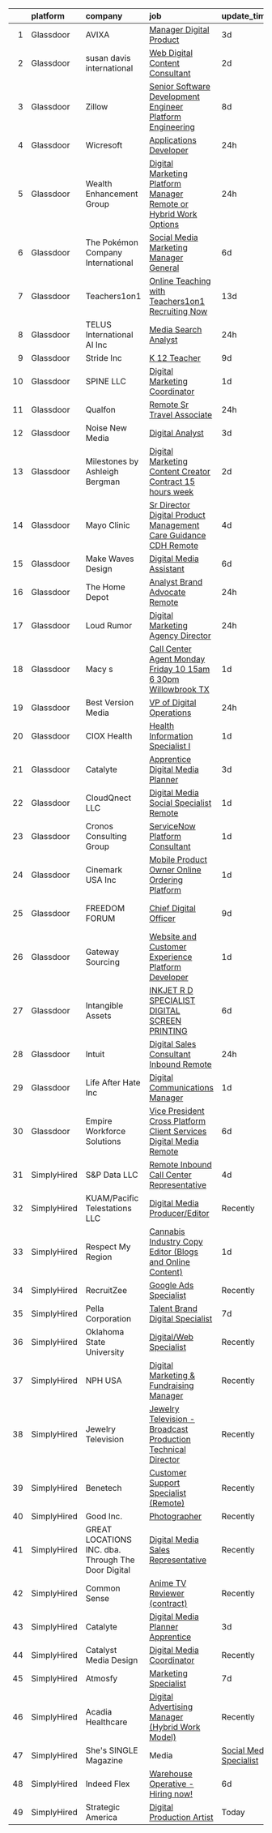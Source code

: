 

|    | platform    | company                                            | job                                                                                                                                                                                                                                                                                                                                                                                                                                                                                                                                                                                                                                                                                                                                                                                                                                                                                                                                                                                                                                                                                                                                                                                                                                                                                                                                                                                                                                                    | update_time   | location                     |
|---:|:------------|:---------------------------------------------------|:-------------------------------------------------------------------------------------------------------------------------------------------------------------------------------------------------------------------------------------------------------------------------------------------------------------------------------------------------------------------------------------------------------------------------------------------------------------------------------------------------------------------------------------------------------------------------------------------------------------------------------------------------------------------------------------------------------------------------------------------------------------------------------------------------------------------------------------------------------------------------------------------------------------------------------------------------------------------------------------------------------------------------------------------------------------------------------------------------------------------------------------------------------------------------------------------------------------------------------------------------------------------------------------------------------------------------------------------------------------------------------------------------------------------------------------------------------|:--------------|:-----------------------------|
|  1 | Glassdoor   | AVIXA                                              | [Manager  Digital Product](https://www.glassdoor.com/partner/jobListing.htm?pos=108&ao=1110586&s=58&guid=00000182d8f9c45b90e5f9d3cf6e181b&src=GD_JOB_AD&t=SR&vt=w&ea=1&cs=1_4cbd5d9c&cb=1661497624275&jobListingId=1008085594345&cpc=45DC3EB807283E85&jrtk=3-0-1gbcfjh6uk6dq801-1gbcfjh7fg2d7800-69809093d94a3193--6NYlbfkN0AVn_rfdAvsyRrRchEleeDKRCsyhLkBiGCJoulKVXSjPcNSIg607IQdXy2-L27SQeZnpPhD4n3Bhh94P0-8mIo2aJL9UFQoIVBI6TMtnliAKeLz0MInkzakWlSdZBg7uhSy-kz31i32SxMcI49A-IE8TCzzCATUKXe28NK5VMD__KRuEsVrlcrF6LL5V2jJ6Wn6poSPzgALlpfTx1MsOQiw0kNV40Mrf1zOPzIdGblmBox8WKwsi4wmaOd5Yvct7X3YW-rAo_V5RMvSIFFjaQFptY705FD4BGJ54rwqE1AhnWz6AoSIJM-rQItLNPJeFysPnfzHsp94vb9VQDc7zMF4x9NoG4JIWAeKn1ZSfXlhJjBgCL66_p_5fgPWbj7utBVnMfZrtE470FbW1Qc1X83vWoXrIABcck_QNf3_C_cXcVntIzkeAjUx94QNQbVd4bv0rbG4VFTMhpr9TjxRbrOKSow98L7iWeK4DOdjLzOPVXAoNlKSNwxCJmB46fUSzZQ%3D)                                                                                                                                                                                                                                                                                                                                                                                                                                                                                                                                                                                      | 3d            | Remote                       |
|  2 | Glassdoor   | susan davis international                          | [Web   Digital Content Consultant](https://www.glassdoor.com/partner/jobListing.htm?pos=109&ao=1110586&s=58&guid=00000182d8f9c45b90e5f9d3cf6e181b&src=GD_JOB_AD&t=SR&vt=w&ea=1&cs=1_f2b36d21&cb=1661497624276&jobListingId=1008088851558&cpc=AF770993EC679D41&jrtk=3-0-1gbcfjh6uk6dq801-1gbcfjh7fg2d7800-936be9bf4f6259e5--6NYlbfkN0AraTtK7pZsSjlBBOzFD2-LMtJPg6A09o2EU12YfpPVVFQDmYKwr5wdzYO-58dDe9OYJKcQZdOzEBbQ7b18YhNMV4y7hSljUpkZ-CuzH35Fkhqi_Q9mwH-OdtU-IbiWTk5tH1sq-B6FcXBOxnr8BqYB5VXvUJRXcqafNgA6cmqYT3RekBLa6mRMBIpeqlIkVKRVH-cPk0FPP1-_AseEylHDzeheHIRIs5MPd0hAWOVIWv0A55NJe__peVjyj1y5ockBMl71coU-Ovpc8Y7NE0tHkuP4jj1zCfYSkMGglxbM6RCKkMM9cQR5TgE2w3tAYiLdbNOd3hnHgpfXbqO3VPIC4-00TGB3ZntuTE9BLa7jGV28Cr9V9u_7u83uwqdx7vvHOY3_S6qex2gLCmalVL3AlsblDloXCcPx3XEfhwCyjGtC8IMKmthhSELuYKe2VNROn1w0mMBK6c7zRHViSf7eUKDsZwZL0Epsu5x1nogq9SVa4Z_ilaDNT0Qk23SJWM_ppy0OKDaNIA%3D%3D)                                                                                                                                                                                                                                                                                                                                                                                                                                                                                                                                                                | 2d            | Remote                       |
|  3 | Glassdoor   | Zillow                                             | [Senior Software Development Engineer  Platform Engineering](https://www.glassdoor.com/partner/jobListing.htm?pos=130&ao=1110586&s=58&guid=00000182d8f9c45b90e5f9d3cf6e181b&src=GD_JOB_AD&t=SR&vt=w&cs=1_ee6dd1d2&cb=1661497624278&jobListingId=1008075911436&cpc=8795CF9063CD573D&jrtk=3-0-1gbcfjh6uk6dq801-1gbcfjh7fg2d7800-91b9f5003b1961f9--6NYlbfkN0ANMurRYyPEXg08u6OamUd1Mvhk-zhFSGYIZgoJR86UvYL2v6MoUqae-sD5DnU21vqWgLpou1WyFwTqA24QUNAnUff-_QaVgYm19cN48MwhHecL58dNFAEeUxbOXqHj62sXTIaK10I3inYNc03uoTjlDLJYd0IrVvhfyOMBm2o9z4IMw4SaCRCIIs8WcP-lyPsh3jX8Zbrsa-mQhYSFFWU2Yqiv0kh5G10H4s4cOYUOQjRDV-mDJjJfhr_D0gnVMjku90pkg3vvEp5pV-0-vnjeV1cgXHTaGMwMMQxY5vIWSubnmBcPgOHt_uu6rXRL01WA3781nM4pRYLs0BHv3ZDLVXAS2DBBn5MX3xcV90lPBIUWPQmMEBdOUgRIUGUKPcss4cN2Pdxrra6Et4F1CVrymSm3Gfe2Ty3aE2EBh4Xhh9RS9qKHy4d8t3Qpa09wOAifOGpFyFImlPEZDrzPhSIUIYM7gvu27g0gNT36kS8qW4mEf_tuWCvIvui0PgIDspTI0Cl8rcXreUgNQ2cbsLjlpVot4p93v-jUzepOeCQAmrWD0JYZuCGyDd90SX1KbDw_LRkZ3yqwa9WerxvQ0R1NPcODw0iBDueWdOwJqPznScow6pJ1O7dOxNP9hE1NKT4m7sQu0fxsQWkp7EUlzhLsIZ0staTZkFH-PgDbQSScSacCdfAYaHA4ruiycBhvGo41mCOlHs3L4kr90kKXW9owtfETxiypAhhd3z5NwwrOs2vco6ODFwKDFc75OhFA5p-N7l1vqIsaa6vYCZS3HLgyz7ZsDJ_h1pCBNUEPOxFmYuT0nv0Bvx1g6eurSTIdBefXbhHzPQCWW8sYPX_yvsQUTivdnQFcrYGTy369SFtqEP6Mdus7dclh6_qmbFJdArU%3D)                                                                                                                                                         | 8d            | Remote                       |
|  4 | Glassdoor   | Wicresoft                                          | [Applications Developer](https://www.glassdoor.com/partner/jobListing.htm?pos=106&ao=1110586&s=58&guid=00000182d8f9c45b90e5f9d3cf6e181b&src=GD_JOB_AD&t=SR&vt=w&ea=1&cs=1_8340fbf3&cb=1661497624275&jobListingId=1008093987861&cpc=6EF74AC2F94C1840&jrtk=3-0-1gbcfjh6uk6dq801-1gbcfjh7fg2d7800-fb7caca686cd38a3--6NYlbfkN0B-kYx3BQjCPH4qIh3a_bnLEnq-zWsCF-7lVZ2fYy3L2kXsDmwWDSWRiIB_UatuQ0TaBR_7Ls_rxMjJBDxUjGQdq0pK5NUK163nKJhG0oy1Kxq5I0IwZ2sJLlWU6wwMlq4pbkjDh5ZQFZJjhFzPCv_drjZOFJrmpaBCD3oheP9Hhvs5qf3D5buK6Cm3ynpdXjlcenwn5adoL-yJwi5Z4yAl7K_HtV6cqKNWO5h-zPvqpBVNsjSuW_bKNS-GO1MwPqzG6TweqVU13t2a25fWMlH9GwD2vuk-J4RJK0VNvS1GPqMyOS8nPPwRFjebXL32I7HqUl3SCb_PkhJ8P57Smd5bds0W5BiA8GaKPJrU9tCapJy3Nq1Xa0Pa0uIKvOfLzMnTHGJhnTEJ2Xh-YJqpDQc26gPfQOW63iFMuXgUz1iskixAT0Pr-iqfEP9qqzy4eAW_Z8688TC2LQ3H8S4V2CZ2drxggVQ6uS6U87KN1IqQPe9RVEFYZB0cPE7BTg18JG69c-_pzjGMgA%3D%3D)                                                                                                                                                                                                                                                                                                                                                                                                                                                                                                                                                                          | 24h           | Remote                       |
|  5 | Glassdoor   | Wealth Enhancement Group                           | [Digital Marketing Platform Manager  Remote or Hybrid Work Options ](https://www.glassdoor.com/partner/jobListing.htm?pos=110&ao=1110586&s=58&guid=00000182d8f9c45b90e5f9d3cf6e181b&src=GD_JOB_AD&t=SR&vt=w&ea=1&cs=1_b5b34080&cb=1661497624276&jobListingId=1008093432823&cpc=76BDADE3D6D9A820&jrtk=3-0-1gbcfjh6uk6dq801-1gbcfjh7fg2d7800-830d19f89b30af18--6NYlbfkN0D6woh6lFYKyivXHV62vzuzvYTPrX3VFjDhMMqA7YWkr4Gv83HeQTP3icpOIR_rg0F3BncCXdUyUBZ2SkbUlq22R-90ykKlI_h8HdK_Q1TQFqKuwomUSypi9kJMKKvJ2nF2PxIVukmqiBgwhu3wggjgS4GgR_LVv4EnfKRy0i0IOon7FH9eZra8-57iIfHBuYAG_yGe1swmApq3D5kibqEeLzoukFU0_RD-2GE0KiTtj6KU4hPV7-kWkmozGV3hb0D-4asD53KxADbjOWgfTNTtKDS987cE9QljMjsuhD2YwlfYSAHNtGUSNN1z_Db37QQQux8Y-IXrtE-eeAvGT0IMMpEF8PbaZFvvaXxt0zCuLqbtHgci0vNbJVOFeFy-77mztYYyJJiyLGeaax6upot4Wfq2LiLTZwG1XXWPaYpiyqX6UeijB_Oya8e2_MSkR9-I6CjFE3pFTbm2LsNtyZ1ua6UaeYKy_zh_gIq-FVdaCWDj1oK92-NhQXEZ9vKSv2FoAImvZjkABlwztuAMIZizSqC2dyP_vFHS4CDtzou4Hw%3D%3D)                                                                                                                                                                                                                                                                                                                                                                                                                                                                                              | 24h           | Plymouth, MN                 |
|  6 | Glassdoor   | The Pokémon Company International                  | [Social Media Marketing Manager  General](https://www.glassdoor.com/partner/jobListing.htm?pos=124&ao=1110586&s=58&guid=00000182d8f9c45b90e5f9d3cf6e181b&src=GD_JOB_AD&t=SR&vt=w&cs=1_a7524091&cb=1661497624277&jobListingId=1008082140006&cpc=7F6F94E2229B3AB5&jrtk=3-0-1gbcfjh6uk6dq801-1gbcfjh7fg2d7800-b3f1d1746f0d7e01--6NYlbfkN0CsgUO0V2fSZxJANSxJiftVXeq1wpG4BxYFHzXoW0hPJnnKXvOitF3aOGGKDfgwzkQHpHrMnlQToNwA7E2SPPn19lMoj5jjJTqH0-qPZpUCToVqcwWlsMsO--Eco6_F7dukrc59QSWAGp15BGnBm3DvdAoVlWEOlY3Gks1VfOuwV4UA9Qql_jH_KfXH4oEM9rI0PIXrn2bL_KuUDvxZY4hUZ8BhGTbt-LzG5YKkHs3CiHa9GPk4OeXsogf6AXcvYjfa3OOFPozRkfYRph_IDeRH6lBe2G0Bb9qBnf_wZLpaVC3YZXB3vKILPSYdUkX2UBohl3OebQiXzYPWU9H3iCboKGnKlrxAhKP7O0EYgSYw_wyr-LpkqR9LoEYhtzghaRRryjq0QnNHI8rs8QyzCRlKXDG-8Gh1qU2lxVL0vHMGoxTislO2pKMKYq6Cn8aR3jDaNnZgGGJN_nT1351pyIqWdZkRSwgXp9STMg7hN66-cihIst-LZssoeg2i68HhRHeLVAUbGQd3b7k43mQXUv6LDm_5v1AzF4ddKIB9MRfocoMR9i1GRRW9ymqPoBrwpy6UIaLTXkRWmok5fFTbKO6GvL6CgjubASDY56ihNS1Vn-t7yo0UjRvYoBSzfGmM3MoZnyVW6UmjTxxWJ1fdLzhLRhk278MSToKS_wIWYi12umjHb6BEArvScMzhKMCqBBbnBjm6R-5GbPIM3KjROWtpatNKBjkxOVHFW5Xs5LPZmXqf3ZuMEHHVgWuGOgbiIUUuKS-HhOCcPMiYjpJf19fcqfGj5cUEmSVvlfE3APvLlYiaTQ-KS3fj1NPlL-QMFOfukODoeoSoFy0ucaoKfai-YpY8f_dSipu10yC6afPOhmODRetCoAwRaxW3TRL5rvRUrAhx0j6dBcbT6UH44xJN)                                                                                                                                                          | 6d            | Bellevue, WA                 |
|  7 | Glassdoor   | Teachers1on1                                       | [Online Teaching with Teachers1on1    Recruiting Now](https://www.glassdoor.com/partner/jobListing.htm?pos=112&ao=1110586&s=58&guid=00000182d8f9c45b90e5f9d3cf6e181b&src=GD_JOB_AD&t=SR&vt=w&ea=1&cs=1_90bb2748&cb=1661497624276&jobListingId=1008068340729&cpc=9DC6E4D8324653EE&jrtk=3-0-1gbcfjh6uk6dq801-1gbcfjh7fg2d7800-940426ed669c5bbc--6NYlbfkN0Cp54voNQY1hmcvSFMEtEDASbG_gHrsI0NepZ1dbTooYWxLlaVUYN_P4mzt571gjJLTY67G_X_sVOD2SVDThSjhRW-4_1BNYgIJwunHkJsZUdHWZl2-fDG0zLHApr97FlE0RIO5sDl_rD4Fp8VfxeHeqha_vbmjQP1I05hTTFlm1WFVfwd626J1Txu4pKb2MTzdbkiE1zGWanrY7ugVwBfST2alsUBa5GpfV4bRyStRt9U9u70OjFgpDcxEb-cKWUPTXypyWJcoWkkic4JuNi7De7fA6NMZ4FpMkJdST2zcSUCk_d3G_SCL9eT3BSkHTUeUXWBgH8D7zvccTgo3pEle_KowgS4t5ZXKXGyUdMAcDm6ckJ8CcibsseJAIG3H-qn6sZRUD-EFAIh-mcHOcLXF7XaajMUJWnRnBzmG9d0spu5i28LV6SDwcIoYzSNRePvHi2t826_MnpNOV0yUABMYpQ21XI1opUh-rK_Y8Y2OEVQUruJirInPhi6s3nFd50ARRjYwWURrv4t3XkmMMCv9lbeqOlG6_78%3D)                                                                                                                                                                                                                                                                                                                                                                                                                                                                                                                           | 13d           | Remote                       |
|  8 | Glassdoor   | TELUS International AI Inc                         | [Media Search Analyst](https://www.glassdoor.com/partner/jobListing.htm?pos=125&ao=1110586&s=58&guid=00000182d8f9c45b90e5f9d3cf6e181b&src=GD_JOB_AD&t=SR&vt=w&ea=1&cs=1_6de090f3&cb=1661497624278&jobListingId=1008095463806&cpc=C891152315FA1AD8&jrtk=3-0-1gbcfjh6uk6dq801-1gbcfjh7fg2d7800-3df392d55030d4ef--6NYlbfkN0DBm_EaRJAv4snA269Hsn6J1FBkMjmuYRkesWng91cE3mGDk0NUO7aSANyWYJTbDn0fk-RbWx15QOGmUVEIqNfPDsETTws5EUC4HMVilHQ1sxT7AwH8ryrdTm0r2R0NR6Al6Gz6MxsNwhqVjWR9fov2i5tkrChbIUErP2sZD0b4oly5z-t0rpsCJGz2ynpXnVamLrbXZNhmaCgNRjktlAxKuVZRY73quZ84ejnKYQF3WrRcii4szuwtPTw_DT5WDO_MvG9Os2GysgLeg2XS-AqHvAzd4mNN_R6r_1BpW_WSJjc3MUvMAsi8d7K2G2QRy9S0pgPthC1iXhu31JUbFOH2jTFZucL0vFI0VxCj0IC85hnErrT0GU5uJzik31wiqRfGehvyle3nVW_nt_SGvvzRyV_WbREylWp-4No3Y2-JxmgnVdQnVRllam2nIA14mVqWUYATl8k4M2lXoJLiIywPkCakiJNBn5dh2NhuACgPDzeLwYVFO2hMVkN5GP9gykE%3D)                                                                                                                                                                                                                                                                                                                                                                                                                                                                                                                                                                                          | 24h           | Remote                       |
|  9 | Glassdoor   | Stride  Inc                                        | [K 12 Teacher](https://www.glassdoor.com/partner/jobListing.htm?pos=123&ao=1110586&s=58&guid=00000182d8f9c45b90e5f9d3cf6e181b&src=GD_JOB_AD&t=SR&vt=w&cs=1_82bfc7ae&cb=1661497624277&jobListingId=1008073937456&cpc=DE56C24FF6DEC286&jrtk=3-0-1gbcfjh6uk6dq801-1gbcfjh7fg2d7800-637431e51d886671--6NYlbfkN0CvdwklXJR8ilq33FGhQFFoe6FMxHufu4eEPSreuBfVLvJsr4_xgAHFrJ8v_5jZ5POUwkcW5AkW80lWot-onemPgRu57g6I9AWM6wQWme8EVV8m29buCh4RCVKnCL3tOucg6ol6s5MFoECcxEhFb0umS8uDQrV_qOEzLo_eh3Rurz072XqTW4MxLCzygvTxsi94E9IDPNL-FLFqCEqrdHU0P15DS5XQa-gihhpX5e2Bu9PIhPa0R_FlIlHaJhe90lU3G3mKnavVWnDoPaeL-e9Z8hPQ7r9iC7OUMszUHJcFOENVwU9SzszzUo6Bq3eQhSVUdYNg4oi6lbVRumAtjNL5LMyRjigYZm7WYbrkv2Dg18XoFih38vzbn1ePqkryR0TgPTGy3XAu5eGj6wZqLKk1Wj_o0K8gPWlY4TX-L8Qvy0E3LDiieKwW_hDDgXYymenYOAjHgjJguaH4m034YxlXzpjVxa2zaD6k-O71Qn-SdejHEW0_aTTE-5OaadmEHd9hbQK91LjntSmAHO9P_o26Po65zLBfYciwoBflR1kjQGkZPxqo6eIQiDJt3by4Yw1hMH4tbqosJaYT3cFn2j-gL8-DhLGRd6rL7whonKY26XawuXHauyUchEUFVDzhs-RzdBo4ZDYjxw%3D%3D)                                                                                                                                                                                                                                                                                                                                                                                                                                                         | 9d            | Remote                       |
| 10 | Glassdoor   | SPINE LLC                                          | [Digital Marketing Coordinator](https://www.glassdoor.com/partner/jobListing.htm?pos=119&ao=1110586&s=58&guid=00000182d8f9c45b90e5f9d3cf6e181b&src=GD_JOB_AD&t=SR&vt=w&ea=1&cs=1_c44c1920&cb=1661497624277&jobListingId=1008090237585&cpc=D2F1DE17EE1F43B9&jrtk=3-0-1gbcfjh6uk6dq801-1gbcfjh7fg2d7800-0006ba23693bf41e--6NYlbfkN0CaFjWhYOBUzKXjXy80xLioPxBPNPVPbWIZ4yjjB1GzYb_dNPBkWhlrdEPR6emxza-A4ZUeYfufi1Cl_fv_Kn_8CCKME88ZKGOOsC4nAhggK7AbPbJmXBELAQdyWXnvEIQNsDNZ030MiAEfpu-tgwIw3ad7BGyhzZ_IIJCCEHuVP5ZcS0tBUPT_TRFM9-OpePts56eVlmodttgWZl88RaQFDfxJnxBxBch-qfB03GwfXoItE4AqmS9dYen9KD6vjPdGRrGtBgaGnR53QnyCSKZC44bL2A_PqhqSvWUl39fnwDkwYopTT_aR-BvZJ8bGQ2MXrzxJc_DvyeF59gWuF5BKwf2E5F6DhayE5VtwbbnVjaCKV-c4s5u6AOensWTrmvErYBZRhPRbqD6-JsLl-AYtHGX4d3TTb0wk6BEC2YIdBB3FTYn0V8Q6ux_dqoHoGx8DY8vp-DBidOoIcaGk1sWpa4tzV7CDOf_ZTg2x9qcgkmEBFMMAFsGCrlinG9mzACQ%3D)                                                                                                                                                                                                                                                                                                                                                                                                                                                                                                                                                                                 | 1d            | Remote                       |
| 11 | Glassdoor   | Qualfon                                            | [Remote Sr  Travel Associate](https://www.glassdoor.com/partner/jobListing.htm?pos=115&ao=1110586&s=58&guid=00000182d8f9c45b90e5f9d3cf6e181b&src=GD_JOB_AD&t=SR&vt=w&ea=1&cs=1_bc7b3e3e&cb=1661497624276&jobListingId=1008093895550&cpc=07D58528F3898F33&jrtk=3-0-1gbcfjh6uk6dq801-1gbcfjh7fg2d7800-87cbce6de9b5f7ec--6NYlbfkN0DiX_Md5l1AR5KQDlG-5rz2qo7CoDuOQ677RmF0cB-zdW4yZrezSKR7iDrfPCYcLmBZVUjEG4CkoaxOrAx_09ZSD4VQ69kNORgQYuvq4Wqudd81sJMt7mjguCxlrIOXLljQZm6MBv0QC3S7zJu0JbD3Cgwf1y5sZVvy3NraaRDJGX29lqvVfMSAUmW4c7CvOVbOjhCEjmYtlbNC69Qp5bGZ2fT_3aCq6HIFBTJuH8GDwFJJV7XQXGFHq3vYGGYtzo3tC3k8UljrRIhpZFgLQAvXibVpkSk7evF9eVzBMVSng-RDPmM1n4W10Rmd9L3rmP0-bTkEHcBBPLnmZ2902HvzWy2wIZYeBbBit0fq7fCv86MPFnVeFFc_uzSnr3qwi4h1Ql80oFhEfYl6b1DjJDySNHEPoAj2hGzuZ8LD_YsOB3YtGI7CZrdZBxjuBbM0148RkhHUXaBCNOETngMVrzDw_npQmTproEP3JnRP_luE0oy9J2oHftcQUJ50Ew1BtZ8%3D)                                                                                                                                                                                                                                                                                                                                                                                                                                                                                                                                                                                   | 24h           | Remote                       |
| 12 | Glassdoor   | Noise New Media                                    | [Digital Analyst](https://www.glassdoor.com/partner/jobListing.htm?pos=113&ao=1110586&s=58&guid=00000182d8f9c45b90e5f9d3cf6e181b&src=GD_JOB_AD&t=SR&vt=w&ea=1&cs=1_01507f74&cb=1661497624276&jobListingId=1008086214650&cpc=39A4E8CE329AB187&jrtk=3-0-1gbcfjh6uk6dq801-1gbcfjh7fg2d7800-e75cedb34c31d37e--6NYlbfkN0CW-ClBBBoGf33wAxWejhWVtrVIk3GGo81D3-u8tyaggc0O4HxRa_aSSmYMKaku5JlMeYn0LwAr5wDHs-4jerV9yazCZjd2z2SNs8zdCKpRLaBKEHXXS8HBUzhq71VEbtSurTkLdXDMr4iXtx11CODSEuCZysUKjvSbt1U5HAe2Y8DtMvTG-emkVadVQS3praIKAe42a3uVdl10hDUqxfjweAgTkGWQ_zUncws0duTu8wXD_G9BZBKiyh4ORIh1w8FKvwrQNRlge_oSUZW3uurMRLOYzOpUDuGW0H2NT3MjM5ZJh-WMEiPf-Bbodh_KQC7YMs0RPV8Fa3ZYna7nRy9z4UNeD6wCUYKfjdsx__XsWwz2wpJWqkmxNBYC2uJRN-iI6t1XVL_jI6lpTZTKHmeimkAk1N5wFCQUGJoZ3Ulh_zZNSzejlK5LkLpnbWhbzYLJAGm2iMGdxTCe2P4n-LXhrTuU_X836zcaEM6i6dstI4kf8kxAsJKa)                                                                                                                                                                                                                                                                                                                                                                                                                                                                                                                                                                                                             | 3d            | Remote                       |
| 13 | Glassdoor   | Milestones by Ashleigh Bergman                     | [Digital Marketing Content Creator  Contract  15 hours week ](https://www.glassdoor.com/partner/jobListing.htm?pos=121&ao=1110586&s=58&guid=00000182d8f9c45b90e5f9d3cf6e181b&src=GD_JOB_AD&t=SR&vt=w&ea=1&cs=1_eb80e3a6&cb=1661497624277&jobListingId=1008088691170&cpc=FB7E4A1762AE5BEC&jrtk=3-0-1gbcfjh6uk6dq801-1gbcfjh7fg2d7800-7569ba233734228d--6NYlbfkN0CNayYzF1mBaI40OgT78t3Q2d9IxlwDzhsYR4HK7epYUYZQQ63_v0ZtQxGZjg-2Zevjj307BS-2EAvSNxkfK61BvIBshOOfPOgdxua-j6Pu2LDAmsKnck7oF1NbcYrRVDyTDiLFs6amUkhkKeilp5WhyZARAiUBWH6nJmRUyBAvE7Po5rHeNaAIWb6IoqOOwbUoiFb2b7QwPaRskxD6WrfGWhlKq9CN9yxOb5a20dOkMZ9ByaU1R1_W2SUzFdMmP7OAq2Q-DHNDoDRI53qaIp0k0YIYA2Y9w3K-77WT_tbs4ZPFZ7QAKir3d-44exj9Lu7z4ESH1sKwFbADB64eUmmleZTHouVCc-2mi4kF2dKuWeLmoLPLml5dUOMbD9ydAq_7aBi7h2PZkc9fDF8K5wG9XLPGYttXCIuOyP-hcKH-t6fpy0ccnvR9cyMKjnu2naO3LWD41POUhYRsbzN333xdivl0PkDEdQezXsYv9m9orSyq_oc0Juol7kxzbNogkWcW6Bs7vE03xhHCkffx33v7w_2BiGS6MbIxwoMZ3z-Gkw%3D%3D)                                                                                                                                                                                                                                                                                                                                                                                                                                                                                                     | 2d            | Remote                       |
| 14 | Glassdoor   | Mayo Clinic                                        | [Sr  Director   Digital Product Management   Care Guidance  CDH  Remote](https://www.glassdoor.com/partner/jobListing.htm?pos=107&ao=1110586&s=58&guid=00000182d8f9c45b90e5f9d3cf6e181b&src=GD_JOB_AD&t=SR&vt=w&cs=1_6fb2bf95&cb=1661497624275&jobListingId=1008084011669&cpc=5C70DC7FEE0D01B1&jrtk=3-0-1gbcfjh6uk6dq801-1gbcfjh7fg2d7800-a2bf11ece6fa0d12--6NYlbfkN0DAEceP-M7Shj5_gfKRzkCBllP1lnjH5WM5gyIsLK1tG5I7LeeaiVBc2NmkugE2pFDpx59rNRfWHj0L21itP20ShegSjCI7EJmYO7wwLpGtIgfUOW6bwqS7Fu3lckFtT8q2Ynw_mv06qXDroVCKXUYrk2PqgtbM_PUWs1uKU0CW4YAY3AP53Tf1gPcOoRjXLzfuYh9yrf5Icu0Q1o4wGFeWHxtKKNInQiTGG4umd4IlHC5UA--cr6ats-H13grjjcN-XKfLSv9k-QaX5SePoMejVN5BTyo7y17SrwVMbvKVcUYUL5Jewfpo5uxm7BTWhgc-5TR_wZkedfV7DNz-zj3J6uXbcgo_mbmknW_cH9ixEanMF49IpoLjj4Dn5-Lfm5urXHXn9fUzgKfEFaV4xQIaK1Xw7_-MUn_MijlIEpMu18PMhdhwIPfmSId4GWZgCfnYjHJObdSvQA%3D%3D)                                                                                                                                                                                                                                                                                                                                                                                                                                                                                                                                                                                               | 4d            | Rochester, MN                |
| 15 | Glassdoor   | Make Waves Design                                  | [Digital Media Assistant](https://www.glassdoor.com/partner/jobListing.htm?pos=114&ao=1110586&s=58&guid=00000182d8f9c45b90e5f9d3cf6e181b&src=GD_JOB_AD&t=SR&vt=w&ea=1&cs=1_96c3b83d&cb=1661497624276&jobListingId=1008081385213&cpc=6193B0C32834B022&jrtk=3-0-1gbcfjh6uk6dq801-1gbcfjh7fg2d7800-41cca14a53842915--6NYlbfkN0AZiaPZyccuKjlre0e0RaBFeO48J0QExrO5hcuLctOVaMCP73eJtwCGsYXF4TdRec0GBqwchxuDafeiuSJjsCHkdiXa8FHAWNqWsIVMHpMc8P2qE_5EnBK-WKJi-QuLx5fCN_c9rQP1w3w5U9z3ArkeTKlw1TE38o4_pOOl7prNEkFUB3gsRVinvH0BPJXGeqSfl3Q0elXtVXCnYteiV1vh28RgDaUm-NNDU_reuwqey5GahpVgV1bfhTfijfyeGu1WXEKxrnRRMBOn24XwfYxzR6bamMB5bOXyiVqWlt6zerAHXdPBGC5LAVAgYm2z5j2Fmpfs5aKTDCeGtd1OjzBosXOZTJ66e7oA_3V5aMWLexF41dFW6wEFSLdACpxQrBPuDGX1r02cI0E49Ghelc-UWkOvhpxq-XWLbd3d7TUF1OMVl0ya1hgbo3OxeYXJvitZj0m-aUeUyIEnBJTQTlLVb4B_iAvKITrRkdV_YECUlB_oPijUOXevwDNPx3KR3IY%3D)                                                                                                                                                                                                                                                                                                                                                                                                                                                                                                                                                                                       | 6d            | Stockton, CA                 |
| 16 | Glassdoor   | The Home Depot                                     | [Analyst  Brand Advocate  Remote ](https://www.glassdoor.com/partner/jobListing.htm?pos=118&ao=1110586&s=58&guid=00000182d8f9c45b90e5f9d3cf6e181b&src=GD_JOB_AD&t=SR&vt=w&cs=1_4e899bfe&cb=1661497624277&jobListingId=1008095029841&cpc=1FDE87803EF93CD3&jrtk=3-0-1gbcfjh6uk6dq801-1gbcfjh7fg2d7800-fc99ff359cc38f0e--6NYlbfkN0BAuTfAu5ThYozS55O8p5sS5gWZMb8bifg5H3ftdCgDuLYRlqSkW6aKpA-68L38M77Ss99wUo4ynUrrvEaeQE2bDScRsluwA9C7z-m6Ph3ibfhKnJdOEXfAq627udJ3biu5YBvkaS4Y1F4coCqD26xkq9imgcR_8R4MsDQlXt2LlnNcTaUHjX_iFghnE5iyO_M4Q1Mu9kHD1MMTxWQ4Wc3yEzGmYt9TJoUPvixjtWBFjXMrI23yLcY9czqUh3g4Azl0PDERrN0dB6AHtb_q17iBRl-P9UcjdnGZBHEqaCKMQX2tw8Iyce_q_lM3sPGX_Nxj-7KTbEoKhbj4f-64Gid2ujCMUfTvy4x4PqQxnncZ7OWrgeg_BLyzgijieoYo5dSsI-2yakZOPrq1ZHYppufXVT4kIsWVVJMtCRArDQevV5q-r9MICT4bwLZI_JRVaSk%3D)                                                                                                                                                                                                                                                                                                                                                                                                                                                                                                                                                                                                                                                   | 24h           | Atlanta, GA                  |
| 17 | Glassdoor   | Loud Rumor                                         | [Digital Marketing Agency Director](https://www.glassdoor.com/partner/jobListing.htm?pos=116&ao=1110586&s=58&guid=00000182d8f9c45b90e5f9d3cf6e181b&src=GD_JOB_AD&t=SR&vt=w&ea=1&cs=1_23a7209b&cb=1661497624277&jobListingId=1008093929342&cpc=ACAF1607C5C1E404&jrtk=3-0-1gbcfjh6uk6dq801-1gbcfjh7fg2d7800-4d69d255a9b1450b--6NYlbfkN0CtwOkgDuej6vPfWODMxjOIyNEohQmdYMppGq8y8dOpBoTzitlsCnYxt3KWllvmAiCBa22tkf711hF11s2NLGE1euBLNQldLIsKCFLKD7AtveEeZpLrcx9s5pJlmczRMvcAc63mqNwmz98i0f-eKDCKwXj71rsX_j-vi6_r9k6Fu5cQaXoyBu6B0ioCrz2LqwcWDer81nQIm3HfiTs-nIWS4LuqsmTUpf-RPFAzGQZH9Y-eyE2Wybjc9-GgAgGbDJzAPBtvQP4iAZ2p74ve0-OJ4ky_FS6I4T-0o-hNtJHB5z60vkKwwapHCq3FQGZJWTZ0KtycXT_iOMLIJFqoZvPAz6tACkpltb6oI7olkGNCmwgvSc_OZwovSVtLT5qcyFvHdw3wG0tZm09-pppNJAP4_td4ykuvAV8mxmFfHk8khuzOM-UDp1ZvxFC20Zqr16LQobdRn72LG3R4aUB9l4Sb2G2GdeLfoniJy0GnM_USSNgID4nHm6kQ1Kc8LQEWPIqRBzoaJWdKtQ%3D%3D)                                                                                                                                                                                                                                                                                                                                                                                                                                                                                                                                                               | 24h           | Scottsdale, AZ               |
| 18 | Glassdoor   | Macy s                                             | [Call Center Agent  Monday   Friday  10 15am  6 30pm   Willowbrook TX](https://www.glassdoor.com/partner/jobListing.htm?pos=128&ao=1110586&s=58&guid=00000182d8f9c45b90e5f9d3cf6e181b&src=GD_JOB_AD&t=SR&vt=w&cs=1_5b1a72a0&cb=1661497624278&jobListingId=1008090935055&cpc=F41FEAB56D215062&jrtk=3-0-1gbcfjh6uk6dq801-1gbcfjh7fg2d7800-1192aa7db269e62a--6NYlbfkN0DjHvLHG-fYDKeElzGabtytFldtxc-EIiSdXvIQjqX9HIzUG8IcG8J2XBf8CGtTQzhGd9F7FvG-0swvsYCAn2aeOW7j05sbHJ0GSJqFA2LMPJ3PITIbDJTlpr-19UWNzx_srECkZuVo9YudSyntVz_0yGvqT5gztlgMFplihY6r5JmxK1PcmVous_0wE_U29Z9Cko5c-2Qvhg-l9zdsi3yfXSjOgf-jwHySwl7_Ebx-lX7XK-bVHh7PM3tau1Q6Fm39P5E92O4TuUzNANe8VUgrmDeJmTcyiwscR-G9lGmNcXsEJpRwplb_af_XvdkkYoeUTiyfw7osKJ2lO0Nq-8wh9LAWvpUF0VD3pkNBK7WOyp0qndHS8fahfjKyTb9v29KwMPck3rY70FehLkS3qkMRrd8xNQnfywlyIMMmeTsNCT-sqbagiedWP23pTYSDxx4AsGcg3ojiccYGTnVihC50kNv3R81epIw8Mvesl6zKbptmRaOlBw8EjB6bjy53_M5AVv61dg9tsEnBBDA0f4WI_1WEdMyNFoKnUtrh35wVU_Qn8Up5JAYme102wzQ4Afa-oLwf9VWvMcPXH8toonGFJ901csuVwxa3gBDF3f53-L5Zx3ybe6C4akqV9E3lytBGPUxxgEmS0QhujViJhcV2np0ykTHOfQJUh19qmjYxJeXgH6vvQp7TPGVfvIU0zguVw7YB7oWWjQCu2_Wu-GSVIcoWi1sALpCYYROT_nweFTKamiR2vRlsCpi5EAhjsquSdTNqeMTeYQvh19BrsMcKj6JTRsun0ZBpKi4pLAIepabvJ5GN2jsub2M_XbIeTVEfapNCTOrGeya4zZ8Pvr7aq8Ao5kt7ovRLvRj_nGXqCdEA1W2OVwb50cSftRZQFQXVkJmzGGokPeFSFRTM-pc3jXhcS3qxdGbE75el6tFhmc2eTB1WMjag7O8D1YsadRJqgiAWHfgfrOSyPc-OBcmMSqCGY4fYu3jrPfXp_aOi6PA2sIQGAJXyFU_kflzakEI1lKZT5MrIDQ%3D%3D) | 1d            | Houston, TX                  |
| 19 | Glassdoor   | Best Version Media                                 | [VP of Digital Operations](https://www.glassdoor.com/partner/jobListing.htm?pos=105&ao=1110586&s=58&guid=00000182d8f9c45b90e5f9d3cf6e181b&src=GD_JOB_AD&t=SR&vt=w&ea=1&cs=1_b19b7a07&cb=1661497624275&jobListingId=1008093907428&cpc=87A0A889578C8297&jrtk=3-0-1gbcfjh6uk6dq801-1gbcfjh7fg2d7800-8f5eb67304dca44f--6NYlbfkN0A2rCy7EZMxdOrM29MP-me02HY4QMgajTqXRebwzr8t0PiEu4j_aOb2LZAzUFJsD5weUpnnUBYqdHKtcywx01q2O4dth1jcrq5Byxy0PGiHgNNR-lMwvOGbPxTFY0EWJpLphJK-57CxJ42QGLoexWqqWVQ2sjY4J4NKWh3miCaX9R8GSDVXMjAa2BYpE1zJ4fyfPiw2oDpNE7pBbZmo92Ra7VkxUakODbfFbIyzCizPwDQNtud29_OvH7ErAXfxxRYviGpr6ywfUXA_SGe-7HGVP0PiDXbOZAjhzdyb213BORg2_31CwvpMsS-ml2vWLR7nHHiKD8_6EBtw28WgjzHSDT6AjChKTKYvKS8gStGspaU0WV97kuBBrS2eh0aZNatNgpl8nwCx1q-79Kr45zBq9LG0DLh9lp3pJlqDPyal9lKMUpXTsR-vX3rCXOxlVFOuRluSPURYF3iqungnrj7R9Eca4jyf1c7MOuAPafIflI4UHhHcqfHKzx2G4lu4k_m4KeQb_9THwQ%3D%3D)                                                                                                                                                                                                                                                                                                                                                                                                                                                                                                                                                                        | 24h           | Remote                       |
| 20 | Glassdoor   | CIOX Health                                        | [Health Information Specialist I](https://www.glassdoor.com/partner/jobListing.htm?pos=129&ao=1110586&s=58&guid=00000182d8f9c45b90e5f9d3cf6e181b&src=GD_JOB_AD&t=SR&vt=w&cs=1_f37f9329&cb=1661497624278&jobListingId=1008092385737&cpc=8795CF9063CD573D&jrtk=3-0-1gbcfjh6uk6dq801-1gbcfjh7fg2d7800-6f15b6904e32fcdc--6NYlbfkN0DmVkbSMMk0SKBlrQ160sntKeTFoLu9cDfRQznIgsntp_qWLZxp7XF70qvPNt07L4stLw9W7HHCa2tTBDqHIUWfBmfAJ5m5JOcJ4PagjGRJOAwX3A4VjdtsyANxqvpO3aNsmODvghvco-9ZdbeQ_vB8e7zB4TCOL6Gip2vncovQ8oglC4hwOPTdBTCjCraErasRHQiK67UAIZdePyf6XM8QKgufAAdh8Gyo-f3DggNyw-gcIaynqA52Md0dB6W1wDxdlu3b5czDm5lXv76foo8JpV4Hyi8Es321knyNRaQVQ6s8WCf4t3snzC9B3q5WP8maj6Yf12qVrhpzmStKha7kIbkVHa7woq3OlU03S7SbyrKo8e2CJWr-2WDOcEf3uJe5_oTjw6G9rN8eWCQBCe1bcwbA9ZoXl_Vdh4Mg9HxIaCuhM3NAwW40Sr9CtzaEYzbAWw6dCXG-hfAoAVTtWz4iKeJy2gteH8aGmcBvUGe_BVUCE9MW7MTO062lj3-lX1NMUwOdkNxhwc8lRD1mhnr4UabfVwEW68dPkYZHkLkJRSm2SxztdJUduvE6UIRJ_8RjLDnjd1t-IRNcf7sIAgvbbJ9EjVKcfl-xX6_hFifxfxJI9UvVfdsCSKe6go16iusMtYbpEx1azrpek-1UYVYxkMKaskuicZrtPoSt3EVk5q0_ZCo6DzKgQ8G8d2PE5SrCE1jutI0E7R2EqZylpR0mhUQjOm5y2oDJ85t1wh5xaA%3D%3D)                                                                                                                                                                                                                                                                                                                                      | 1d            | Remote                       |
| 21 | Glassdoor   | Catalyte                                           | [Apprentice Digital Media Planner](https://www.glassdoor.com/partner/jobListing.htm?pos=126&ao=1110586&s=58&guid=00000182d8f9c45b90e5f9d3cf6e181b&src=GD_JOB_AD&t=SR&vt=w&cs=1_cc7536c5&cb=1661497624278&jobListingId=1008086429213&cpc=D2F1DE17EE1F43B9&jrtk=3-0-1gbcfjh6uk6dq801-1gbcfjh7fg2d7800-ae35d812d6247852--6NYlbfkN0A6HPwldSVX6OGPWZzTw4TzYO7p1USA1TWZHvILz6bp-mu-_0SI90A1aHeomUKrjyy7j1FEXFGgXgcO4bgoFHf0hSSQo4iRnshuaIjuB3NcJ1Mz_KGMGMmWlDskdTCJ9PZt2rrR_zbshToPBKkhFXpUTNWdszYiWH0uNe06XsyUQn44F5JAYas4_bwaRamLWnm7iiWCUa-BgJGl-ee18wv-XMhcGKwvGVeVwqMPvCCcqjU33AwEzN_cDxTCFa2Dyy6FvbEr7wyjw6zTyUwKlL48s7zbISx92eBMsjsfg0hihA0W1AnZ5mXJ2WeQNnpSSpV83mZykFAjv_fT3MXbLLTDTJUVm9XGtstrd6WJO3MBUxU9I1BKosIfwZpDIQAfn-JexNv9J5ETIbyCYxPz47djjsIVy_KM1IUjSKKFxjFUKYi2WkE3KIy19QDRQJxAowyZmHraSFNk4JYlAx4x0Lii)                                                                                                                                                                                                                                                                                                                                                                                                                                                                                                                                                                                                                                 | 3d            | Atlanta, GA                  |
| 22 | Glassdoor   | CloudQnect  LLC                                    | [Digital Media   Social Specialist  Remote ](https://www.glassdoor.com/partner/jobListing.htm?pos=122&ao=1110586&s=58&guid=00000182d8f9c45b90e5f9d3cf6e181b&src=GD_JOB_AD&t=SR&vt=w&ea=1&cs=1_d58a4168&cb=1661497624278&jobListingId=1008091288165&cpc=FA84DF7EA1EC2398&jrtk=3-0-1gbcfjh6uk6dq801-1gbcfjh7fg2d7800-2d60c503390e0085--6NYlbfkN0AY4guaBc_odNxnJHTncvfwFu86WvDwtbc_K-gSZc1x5JgWc1BUXLHAZqdhnezoXwaKgjvQ85q0LIhfIN9prQCg99uyRGKRXQZPN_R9z60wehKVORn9aZevzm6TdIwwUZEDaPa3YBQpo18S83ARNJg95x_XnPkGcAK7O4o08sviAX3wIbt0wowkeqFCsKJnwq4w5ErgKi2xq5_1gb86jYAUxGhU-npOclOvrOBpimUvrnfDd7Cyeqi6VKaqsAbDJNX8smOj-lI7buEJu9NRxEUuHb9A6ElBXb5GczBK5bURfMNtE0DQvkYQ-uMvHxFwDg9JiypGesBYEx1E_3ioroVNH1u-5QCiBRUBYuYRmVQNZvqkCNsIy2kjAoyr1ByjV_hw0JZ-7L8h1igb4MnPw0URUsnAP9Gcd1-jcyPmiTr9yKgV21Ukz_h4gkZogm0NYQToqc9IGsGpstwJ_21q-FMHbzQsJQk9TO5N45r-aEleB3RSSHyvm48kyi9YhUPaazFUD0xaihg6pgNV6BNP_D7w)                                                                                                                                                                                                                                                                                                                                                                                                                                                                                                                                                  | 1d            | Chandler, AZ                 |
| 23 | Glassdoor   | Cronos Consulting Group                            | [ServiceNow Platform Consultant](https://www.glassdoor.com/partner/jobListing.htm?pos=117&ao=1110586&s=58&guid=00000182d8f9c45b90e5f9d3cf6e181b&src=GD_JOB_AD&t=SR&vt=w&ea=1&cs=1_28f3e30b&cb=1661497624277&jobListingId=1008091523212&cpc=44CD5376B8534B8F&jrtk=3-0-1gbcfjh6uk6dq801-1gbcfjh7fg2d7800-dc4b3a12217ded4b--6NYlbfkN0CdcVd3SDA1nO7RkKTAACmPV4xEt72Vls8LI2dqcgyOeLKQ-9oNjPvse06Ql4BWolKtTlATDYa9dkXXUc9IB6nVFCmkRZg7zLjb4Wi9FY4AG18qqpK-Qvjdw6ZsAEyl9tPNiEDf3HKZAPLrqnno-QtUH4zC9BAqoUKn-B9H1HeSRaTzOTLwK2tCJYWRH0QmgbbWhA1-BKjVi-CukfNZTOqyaak0UBrDMPCjaR0rvFR2SAf756ayF3tlrzL9Nv2PdyAuLApwvh7aBgpBK_v8BZYOSiGuxlUdE3xm1Ktu5ZhGJAdYcYAMS8pVFAY-zPSH6z7g_P9wVa0PZg7R4Lbs293EaIxOFZ6bGz8CnbbdZYy6fYeD5YA2cK9-Yfw2KVGRxfajhNSbtdEI5A-ghS7iJdyjfnefyXjhn-KZtH8M-LgJ-Ta0n4EY91JjnHw1FT1W3IrHBNl66r5eejVPtzZPx0Phe9wUmxK3KjCFx4qCkg8W4aaICTc1A7H_7p_HUe6NqqA%3D)                                                                                                                                                                                                                                                                                                                                                                                                                                                                                                                                                                                | 1d            | Washington, DC               |
| 24 | Glassdoor   | Cinemark USA  Inc                                  | [Mobile Product Owner   Online Ordering Platform](https://www.glassdoor.com/partner/jobListing.htm?pos=101&ao=1110586&s=58&guid=00000182d8f9c45b90e5f9d3cf6e181b&src=GD_JOB_AD&t=SR&vt=w&cs=1_7c350725&cb=1661497624274&jobListingId=1008091818228&cpc=0F120DD93C91FC85&jrtk=3-0-1gbcfjh6uk6dq801-1gbcfjh7fg2d7800-4b5cd2e4573fff1d--6NYlbfkN0AcVXWwwzEU1-0B60EOiO5c8CnMg20SU-o_NiSjM5eoF58dEJVJIMRSmlyC-LPCniBZR4RjXBczpBS1gGXvdlI386uzPYeFu4up2_7ImDoYtZXp-2Kcl6ihuNIpw8s7yHCLHXwO_VGgJAPZyyLkQFshhbBUyy1y44UgUZaVw13Ejd5ljQ1axBLNactkmnFXJpkalKJkJVwJ7RAeVF46ydLrq3a743jw2zhCtfW7OoGYe7XXOosBPtupaUZXa4_uzMd4E-I4zzQWqpkyt2YIiqZD2EAZGZ4x2EKbElgJcoFz8htZnidHQEZBxCPU7V-redt-xySr9sI7uaHWzsqSpwTwJuAeeWqCK66cESJ04Xf5jbpRN9C3iZDC10RUl8iKBzk7MVKxc7RkKd_L5Nl_jRxebIWY-_3e1Kq_Yu2FeKVc2CkpKPV2-N7k_qzaG1q4tE5xYAwUFFjBaI_wPK23OLY36Ly4c999acFUjUOuAPIqMaHS5EIQVFNFBjadnrjFb-2SnHkBtGsqceIyZx7QYWbEhuWLJex16DCKxPuXgWmG31eyzVNQWtv9_5l5YFprC84S9GUpGZAtMYgG7MZ4kBfR)                                                                                                                                                                                                                                                                                                                                                                                                                                                                                  | 1d            | Allen, TX                    |
| 25 | Glassdoor   | FREEDOM FORUM                                      | [Chief Digital Officer](https://www.glassdoor.com/partner/jobListing.htm?pos=111&ao=1110586&s=58&guid=00000182d8f9c45b90e5f9d3cf6e181b&src=GD_JOB_AD&t=SR&vt=w&ea=1&cs=1_40418df6&cb=1661497624276&jobListingId=1008074116843&cpc=6BF42D0955AE9A34&jrtk=3-0-1gbcfjh6uk6dq801-1gbcfjh7fg2d7800-502cf28345505d00--6NYlbfkN0Ddku1uWDR4l7D1-_qzEE4SEoVy3WQmboZOuAT9Ygt2vLCQAKB45kZVpx7EqISoL26OZS5JBvkDolpGI1z8plQiICvpef4Vm2H5UdMau_FiSz_EXEbduFsO2RbEU9Ifei7aaZ1rmB9YnsNH--OX68NM2xlowzwrtwLS4PyyILCBUd6yJnmCyiZR7EDKmtZsbtX3nPtO1c7Ez0u4VWiKjTOQwAvW7-PyrOmreZQcsgR2FglgCusDk0WS95_OxWA32HDYrpZPq-T76R-qBxBvAvYkh842vC1n7MpmMjGtuwBIPULupbxZoJiKOiO5rQZlpuRjbqnZAFN1K5Uv5947VqwPnAafe2eGP_XvcRyNQsKMIwBhySLfNiGf403dzrMUCgI8DjPnwgc_S2OMz2u3xfYw1X0HR9PKtBW3e04Za8TYr4pHEFKlAve76Fa7T6qmbTidpYsbUNvAhPPIK4lb8XxV4hHT5DsBOn9o4akkCOPi_JyzjPTioYqcbXg9zn2fWRs%3D)                                                                                                                                                                                                                                                                                                                                                                                                                                                                                                                                                                                         | 9d            | San Francisco, CA            |
| 26 | Glassdoor   | Gateway Sourcing                                   | [Website and Customer Experience Platform Developer](https://www.glassdoor.com/partner/jobListing.htm?pos=103&ao=1110586&s=58&guid=00000182d8f9c45b90e5f9d3cf6e181b&src=GD_JOB_AD&t=SR&vt=w&ea=1&cs=1_cf8c0377&cb=1661497624275&jobListingId=1008091586196&cpc=71532419B2302243&jrtk=3-0-1gbcfjh6uk6dq801-1gbcfjh7fg2d7800-d93ef765eef5cf8e--6NYlbfkN0DryghbMOaIormz-LesC6jqRtsHnHzctjAz1I7zPHZtX79zcucT2U8IIsOAVeF3Dbm1TvuXheGWN1L85Q1xoKAv5Nt-F0DKxTMh0e3LmhuuAvUzzuaXPNJ0DjCJhdQI39jIvNHXoc28DuDWER7anrx88BvLkmL2YrVEkh-Gop_HKxVhEyHY8LJAZB6v5_puDYnmJBqgev5kmOVrl55r_6WoZAm6OkUrrfZGyconNqEYj7g_a1RZAgBEB-86Je5i5TuB5WH9n8tVSxnOugsohutBLtRsdwinRYF-KkAZQtTF2S_1lO1NSH79MDsPK2KAp-Nin9HllkPIp2Mt81lh2wLfC7fappo96xzY2bcwcV0-82vBAJcGPzrDsu27YvAnw4icwLUGTytpwSJijPqaQq4aJPLsutPB573DDaq9sBwjaV8ym7_U9ZeIwPgTzFNud0FM8iqogDYH0qHv8PG8pOcco4iGchuNkGIzL4-5n-iWNV52kq2tEq6rmBUR8kMEvejDKp0XPO5RxBq3SHRVi-7TRZiGtY1pZSFBH8sVbidFDw%3D%3D)                                                                                                                                                                                                                                                                                                                                                                                                                                                                                                              | 1d            | Irving, TX                   |
| 27 | Glassdoor   | Intangible Assets                                  | [INKJET R D SPECIALIST   DIGITAL SCREEN PRINTING](https://www.glassdoor.com/partner/jobListing.htm?pos=102&ao=1110586&s=58&guid=00000182d8f9c45b90e5f9d3cf6e181b&src=GD_JOB_AD&t=SR&vt=w&ea=1&cs=1_bea2d798&cb=1661497624275&jobListingId=1008081408398&cpc=39721386339D0809&jrtk=3-0-1gbcfjh6uk6dq801-1gbcfjh7fg2d7800-8449293be7a765f1--6NYlbfkN0ABoAZQogXwYgLCGls_k_qAb9QujB6CacyfhrAvziOIFDA1mP_OmpulKQxDCQzUhE1sOi3pMVjIrve-VbDHz72ZKIomVv7CHKds8iV6mRK1swBtdwrTrXnDmrtG5x3wLUmqklgYcl5zk2riLf-qPsK-VFy7yLiz7BJi6KK2UbTcP9btZlmxGCosEqPvnD3OgiCfv0AM4Oi1UGS3oaa6zZVlXr3gftBZoMMXqkvVHdVBqc39AcoaAn9CN6rKcAd8lBFGocKPVfXkZvpQ1d0OcaJ0CUF1QZqUzhDZv1FCNlbcA8em89oFKhDnklj3DCnG2q8Bxses_GTg00xpTXfIyAq_CCJgqZeG-azOh99QiYCnvpclD_4_gWo7upUmfwruk-paK1nI49Y221VWnw03ZajsuBkFJFx0OFPLfnvMEOWzOSZTBPjQvP4l06wpq56u0_lzYFT79sFJHCeuoeFh53tFLBS5qaaVwGdQW0rwgDdRLwQSPfGP2RHtSKo0lFlUt2PQoLv4PGzkWUzq8GO8GD6n2m-Dz8qDMTcOfpMe6c5V9g%3D%3D)                                                                                                                                                                                                                                                                                                                                                                                                                                                                                                                 | 6d            | Roselle, IL                  |
| 28 | Glassdoor   | Intuit                                             | [Digital Sales Consultant  Inbound  Remote ](https://www.glassdoor.com/partner/jobListing.htm?pos=104&ao=1110586&s=58&guid=00000182d8f9c45b90e5f9d3cf6e181b&src=GD_JOB_AD&t=SR&vt=w&cs=1_a01f20b7&cb=1661497624275&jobListingId=1008093966400&cpc=7095061949A44974&jrtk=3-0-1gbcfjh6uk6dq801-1gbcfjh7fg2d7800-6b79d9a32142e855--6NYlbfkN0ClvsRMZZYbWkncYKklQZhomgGvtzxN2NDL0Yep_oEtFRDJoE2vltud_ilHEvzkHq3uc3pbI1sweVWgdN9zaXQf6vWE72biYG56U5ip_xQgyBr29xSU_bCSKJKbwpFt-pTgiLjYkY9lSsaaIk52aLAKmorvwWtYedkYE7uGHSk9gPJlMv295SmOfD4ADQPKreynGmtPDqrbdZ8gjGgHi2pdxlTQFg1Jzz1Im3LAyA6JDc-x8JmNfyE_wEx53K_Y5qi5roFq0SqG4UutmrlAtQkHwDP2F9jHWnwQ2BxoGcaQgIGSHCbjpDtYCjloPqvi3bqTtvoXyfl3upLWHnzolvFkgmiscO6PYZQV7e_8Xpy0aagLaYLtju8hLXGOcCMyJ8-eCzm_TnQPkkeFK91vh_PhuWHCn1GjreDuJbuYlS-lt_RbC1sPV2lsvMjljIYCSaaS7KALRwS0xSAfRhsWM5kW)                                                                                                                                                                                                                                                                                                                                                                                                                                                                                                                                                                                                                       | 24h           | Washington Harbor, WA        |
| 29 | Glassdoor   | Life After Hate  Inc                               | [Digital Communications Manager](https://www.glassdoor.com/partner/jobListing.htm?pos=120&ao=1110586&s=58&guid=00000182d8f9c45b90e5f9d3cf6e181b&src=GD_JOB_AD&t=SR&vt=w&ea=1&cs=1_f4373fc3&cb=1661497624277&jobListingId=1008091817078&cpc=149B3D5996025BBA&jrtk=3-0-1gbcfjh6uk6dq801-1gbcfjh7fg2d7800-5efef9d638324785--6NYlbfkN0DZZww-p_mr8GWlqIRBY21Wjl_Fk3kglyx5_HcxykVqwXZdTK_RQWJFeD8fdAHdsC8EEN5nP0varkYVPAhkQkqLjVCIjVV4tDdYcnGMf5PL0_sXVaQvFgEyTjVgiPhozXcxDzcx3sXYdAyjCCelkIz8TMEf7OC4Vr113QYhefbtX6V8iw563T50r_XaUEhk2iwxzONUGVkpnvbLF5yrtwdiyR9gdmGoB7bAcrmKIYa-aI59V6qwVfPrJjdUmmQCV-Pyvqz9F1xP6HrgBixYTDQn1uJXXZmEymb3e0XbskMTXsGS0PV1BnMkZvA7DeIax6cVwrB9fHu98x8ifL49kejY2VX4YKKWlwXPNbqYiNRhYgzHjoeCpHrAVouUUXvIxWPUhYjIH9Dkm7RYLyHPSHBWnFE7qkfTtmanuPRRZoXDoLJRv1DyE9IBIk0eIDhPV3uFtnn9cYRgdE1rsirlc_49G8SGuZUyE3LqX0MuV6gaIDqH8SHyJMzNXGEkAys3TKY%3D)                                                                                                                                                                                                                                                                                                                                                                                                                                                                                                                                                                                | 1d            | Remote                       |
| 30 | Glassdoor   | Empire Workforce Solutions                         | [Vice President  Cross Platform Client Services  Digital Media  Remote ](https://www.glassdoor.com/partner/jobListing.htm?pos=127&ao=1110586&s=58&guid=00000182d8f9c45b90e5f9d3cf6e181b&src=GD_JOB_AD&t=SR&vt=w&ea=1&cs=1_00b5d60a&cb=1661497624278&jobListingId=1008081088172&cpc=FB7E4A1762AE5BEC&jrtk=3-0-1gbcfjh6uk6dq801-1gbcfjh7fg2d7800-249889c4f6b7b540--6NYlbfkN0BhhhzTg5mrYii5qsI6KLAJ861Knq-wjVpxdjddoQLPfpJXVg-2Pjj75951mxdnov-MJZc8BWnwoF9G08AaynmBn0SoSzqP9AZkCUJcJl1SnqlqLBSrzmSfeIvalrsAUnh14Vbf5dZtzMcOMOTJ-oqhMdLPnvYubqbsfNxMqvdSXLkJ4CIwWDpQ0a8G1aCIx8s6xxvyG8iU7AId705Bdgn9ESgs4hNkZYCI6fbJrJN1MV8IOyaMxV5M0RsKjMr9ulB-q5CdAvYDaoytwI_WPnTWHF9NysZPQlIUx5ndBO6g4DNBNjiAqIV6VuPh1zbeYHR8rpQ8jeQbsS9uVcjHFlV5ZySY8hfngCVQv3PmFcpB-vla2aWlqYMLzrq0Wk8ObOR_-ouZRiNCEH_vSnGuPDHTg2RKgeIiWVIXZMvk9En-waI55sLZFl9TNQ4J-e7OqK4QmBOcQFVyHXL3DTP4J4nSu0oih-_Tpz4q35kD1bmixyVYHjvoo71MeoDYgS4x9M84HjPi--bo-XL5dviEVhKrabgFzi73IHDOP0cu1Gmv7gxTRxD83LmMye2u4kO85_Q%3D)                                                                                                                                                                                                                                                                                                                                                                                                                                                                        | 6d            | Remote                       |
| 31 | SimplyHired | S&P Data LLC                                       | [Remote Inbound Call Center Representative](https://www.simplyhired.com/job/wLf32AQ4ONJH7hXU5KwW8xDzsAPNx0YVhQfaYV0_7DQhUtu-t_NLsA?q=digital+platform)                                                                                                                                                                                                                                                                                                                                                                                                                                                                                                                                                                                                                                                                                                                                                                                                                                                                                                                                                                                                                                                                                                                                                                                                                                                                                                 | 4d            | Des Moines, IA +15 locations |
| 32 | SimplyHired | KUAM/Pacific Telestations LLC                      | [Digital Media Producer/Editor](https://www.simplyhired.com/job/qWMhpAvv0diLxD0QQ5kDdXERf-uygQoLjEvvDJMP3yuiPx6ZIc1POA?q=digital+platform)                                                                                                                                                                                                                                                                                                                                                                                                                                                                                                                                                                                                                                                                                                                                                                                                                                                                                                                                                                                                                                                                                                                                                                                                                                                                                                             | Recently      | Dededo, GU                   |
| 33 | SimplyHired | Respect My Region                                  | [Cannabis Industry Copy Editor (Blogs and Online Content)](https://www.simplyhired.com/job/ftKEtlqK-wXvfIj9JjEPT-223gmHAyUb4H9ZsVa1RCKdS0KBd_OAmA?q=digital+platform)                                                                                                                                                                                                                                                                                                                                                                                                                                                                                                                                                                                                                                                                                                                                                                                                                                                                                                                                                                                                                                                                                                                                                                                                                                                                                  | 1d            | Remote                       |
| 34 | SimplyHired | RecruitZee                                         | [Google Ads Specialist](https://www.simplyhired.com/job/GSZiACIafQi2_zTnuhpuUwzldIP3UNP7m1oH2tY8EpLb6Xqj0skR9g?q=digital+platform)                                                                                                                                                                                                                                                                                                                                                                                                                                                                                                                                                                                                                                                                                                                                                                                                                                                                                                                                                                                                                                                                                                                                                                                                                                                                                                                     | Recently      | Omaha, NE                    |
| 35 | SimplyHired | Pella Corporation                                  | [Talent Brand Digital Specialist](https://www.simplyhired.com/job/DDCZ195YtMcht1GugJSBqVofmh0TYg3gRffABHYeVOkVv3Ybfq9VJw?q=digital+platform)                                                                                                                                                                                                                                                                                                                                                                                                                                                                                                                                                                                                                                                                                                                                                                                                                                                                                                                                                                                                                                                                                                                                                                                                                                                                                                           | 7d            | Pella, IA                    |
| 36 | SimplyHired | Oklahoma State University                          | [Digital/Web Specialist](https://www.simplyhired.com/job/VqyihgXtvnUxdrtFH3qpu6NxAxwINGA-1mm9mQ2R78Qbm9BoYHCNiw?q=digital+platform)                                                                                                                                                                                                                                                                                                                                                                                                                                                                                                                                                                                                                                                                                                                                                                                                                                                                                                                                                                                                                                                                                                                                                                                                                                                                                                                    | Recently      | Tulsa, OK                    |
| 37 | SimplyHired | NPH USA                                            | [Digital Marketing & Fundraising Manager](https://www.simplyhired.com/job/xw4QVAEBWZEGdeMgQN6qdW5St2Mjo_SNSPU9lMa099w3IzJFJAvG2A?q=digital+platform)                                                                                                                                                                                                                                                                                                                                                                                                                                                                                                                                                                                                                                                                                                                                                                                                                                                                                                                                                                                                                                                                                                                                                                                                                                                                                                   | Recently      | Chicago, IL                  |
| 38 | SimplyHired | Jewelry Television                                 | [Jewelry Television - Broadcast Production Technical Director](https://www.simplyhired.com/job/8MwlsQlki7K0k5JM_ekdxE4L4LoYqsbOdbdnOHu1yMZcbRlicvwc3A?q=digital+platform)                                                                                                                                                                                                                                                                                                                                                                                                                                                                                                                                                                                                                                                                                                                                                                                                                                                                                                                                                                                                                                                                                                                                                                                                                                                                              | Recently      | Knoxville, TN                |
| 39 | SimplyHired | Benetech                                           | [Customer Support Specialist (Remote)](https://www.simplyhired.com/job/dnifouyn3gY6Qbbu8NxhJodpDLWMiaoxWVwtTUaMPsalE1vjK-yCbA?q=digital+platform)                                                                                                                                                                                                                                                                                                                                                                                                                                                                                                                                                                                                                                                                                                                                                                                                                                                                                                                                                                                                                                                                                                                                                                                                                                                                                                      | Recently      | Remote                       |
| 40 | SimplyHired | Good Inc.                                          | [Photographer](https://www.simplyhired.com/job/BdmQfCeSkzIL458WAWz9j9OBYff_uuVZYtUntAm4fFrAobW_Qp5_Ag?q=digital+platform)                                                                                                                                                                                                                                                                                                                                                                                                                                                                                                                                                                                                                                                                                                                                                                                                                                                                                                                                                                                                                                                                                                                                                                                                                                                                                                                              | Recently      | Remote                       |
| 41 | SimplyHired | GREAT LOCATIONS INC. dba. Through The Door Digital | [Digital Media Sales Representative](https://www.simplyhired.com/job/q_yyarAukkzgfghCpEQelIReHhZrOZHDlDY3h-zvO18jkBZUEplZEQ?q=digital+platform)                                                                                                                                                                                                                                                                                                                                                                                                                                                                                                                                                                                                                                                                                                                                                                                                                                                                                                                                                                                                                                                                                                                                                                                                                                                                                                        | Recently      | Islamorada, FL               |
| 42 | SimplyHired | Common Sense                                       | [Anime TV Reviewer (contract)](https://www.simplyhired.com/job/J3T7Ki_6FhBOAc4uhZpauA60Jq25150bU9RluquzrcbGstm9JuP5CQ?q=digital+platform)                                                                                                                                                                                                                                                                                                                                                                                                                                                                                                                                                                                                                                                                                                                                                                                                                                                                                                                                                                                                                                                                                                                                                                                                                                                                                                              | Recently      | San Francisco, CA            |
| 43 | SimplyHired | Catalyte                                           | [Digital Media Planner Apprentice](https://www.simplyhired.com/job/DG86obuxv9WVK48o4mKmEvjgmLSurrNly0210-ei9EiKx11rllmBNQ?q=digital+platform)                                                                                                                                                                                                                                                                                                                                                                                                                                                                                                                                                                                                                                                                                                                                                                                                                                                                                                                                                                                                                                                                                                                                                                                                                                                                                                          | 3d            | Austin, TX +8 locations      |
| 44 | SimplyHired | Catalyst Media Design                              | [Digital Media Coordinator](https://www.simplyhired.com/job/iBhlf84-KjGq9oY7biJlM2rTZfWxtodSb02gIMLYuwWNYb98AIpTdw?q=digital+platform)                                                                                                                                                                                                                                                                                                                                                                                                                                                                                                                                                                                                                                                                                                                                                                                                                                                                                                                                                                                                                                                                                                                                                                                                                                                                                                                 | Recently      | Remote                       |
| 45 | SimplyHired | Atmosfy                                            | [Marketing Specialist](https://www.simplyhired.com/job/b5YZXn0sIWQi1_3U9ss0ztx_SPjRn7FdSOURHSSq2ozPxnionQnrug?q=digital+platform)                                                                                                                                                                                                                                                                                                                                                                                                                                                                                                                                                                                                                                                                                                                                                                                                                                                                                                                                                                                                                                                                                                                                                                                                                                                                                                                      | 7d            | Remote                       |
| 46 | SimplyHired | Acadia Healthcare                                  | [Digital Advertising Manager (Hybrid Work Model)](https://www.simplyhired.com/job/Ce9OOhlu0mlkE6n09ylXUWZPaaTsIf-O5Ku0NTby0nPmv6IHNps-8g?q=digital+platform)                                                                                                                                                                                                                                                                                                                                                                                                                                                                                                                                                                                                                                                                                                                                                                                                                                                                                                                                                                                                                                                                                                                                                                                                                                                                                           | Recently      | Nashville-Davidson, TN       |
| 47 | SimplyHired | She's SINGLE Magazine | Media                      | [Social Media Specialist](https://www.simplyhired.com/job/0-CbVXkW0CKeE1UDpapvQZnmBGSJgA53cz3kcrL_X1lyp_Z-N9UiyQ?q=digital+platform)                                                                                                                                                                                                                                                                                                                                                                                                                                                                                                                                                                                                                                                                                                                                                                                                                                                                                                                                                                                                                                                                                                                                                                                                                                                                                                                   | Recently      | Remote                       |
| 48 | SimplyHired | Indeed Flex                                        | [Warehouse Operative - Hiring now!](https://www.simplyhired.com/job/xn0VTD9rGSrZImgu0kDtx1lqpKmjr5Fyzlxy4Ir4bRvTyLisiiOhyQ?q=digital+platform)                                                                                                                                                                                                                                                                                                                                                                                                                                                                                                                                                                                                                                                                                                                                                                                                                                                                                                                                                                                                                                                                                                                                                                                                                                                                                                         | 6d            | Plano, TX                    |
| 49 | SimplyHired | Strategic America                                  | [Digital Production Artist](https://www.simplyhired.com/job/UDzkkfRRi1nGbLt2o6AxzxaUf9kvGB77PZxwryKWfi_g_SGa6pSSbA?q=digital+platform)                                                                                                                                                                                                                                                                                                                                                                                                                                                                                                                                                                                                                                                                                                                                                                                                                                                                                                                                                                                                                                                                                                                                                                                                                                                                                                                 | Today         | Des Moines, IA               |